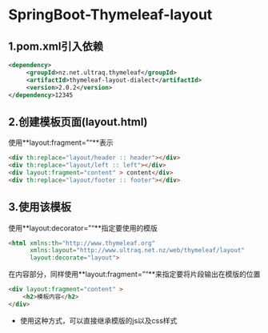 # SpringBoot-Thymeleaf-layout

## 1.pom.xml引入依赖

```xml
<dependency>
     <groupId>nz.net.ultraq.thymeleaf</groupId>
     <artifactId>thymeleaf-layout-dialect</artifactId>
     <version>2.0.2</version>
</dependency>12345
```

## 2.创建模板页面(layout.html)
使用**layout:fragment=”“**表示

```html
<div th:replace="layout/header :: header"></div>
<div th:replace="layout/left :: left"></div>
<div layout:fragment="content" > content</div>
<div th:replace="layout/footer :: footer"></div>
```

## 3.使用该模板

使用**layout:decorator=”“**指定要使用的模版

```html
<html xmlns:th="http://www.thymeleaf.org"  
      xmlns:layout="http://www.ultraq.net.nz/web/thymeleaf/layout" 
      layout:decorate="layout">
```

在内容部分，同样使用**layout:fragment=”“**来指定要将片段输出在模版的位置

```html
<div layout:fragment="content" >
    <h2>模板内容</h2>
</div>
```

- 使用这种方式，可以直接继承模版的js以及css样式

